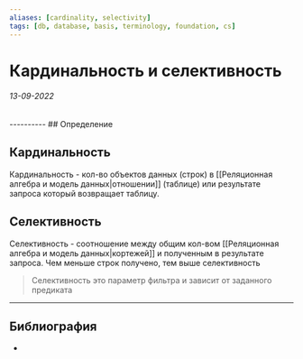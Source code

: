 ```yaml
---
aliases: [cardinality, selectivity]
tags: [db, database, basis, terminology, foundation, cs]
---
```

# Кардинальность и селективность
<h6>13-09-2022</h6>
----------
## Определение

## Кардинальность
Кардинальность - кол-во объектов данных (строк) в [[Реляционная алгебра и модель данных|отношении]] (таблице) или результате запроса который возвращает таблицу.

## Селективность
Селективность - соотношение между общим кол-вом [[Реляционная алгебра и модель данных|кортежей]] и полученным в результате запроса. Чем меньше строк получено, тем выше селективность

> Селективность это параметр фильтра и зависит от заданного предиката

---
## Библиография
- 
